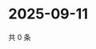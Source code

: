 # 2025-09-11

共 0 条

<!-- BEGIN ZHIHUVIDEO -->
<!-- 最后更新时间 Thu Sep 11 2025 13:11:56 GMT+0800 (China Standard Time) -->

<!-- END ZHIHUVIDEO -->
